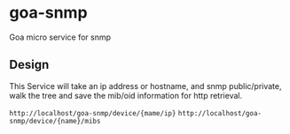 # goa-snmp

Goa micro service for snmp

## Design

This Service will take an ip address or hostname, and snmp public/private, walk the tree and save
the mib/oid information for http retrieval.

`http://localhost/goa-snmp/device/{mame/ip}`
`http://localhost/goa-snmp/device/{name}/mibs`